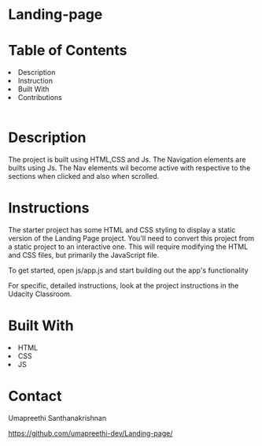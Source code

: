 # Landing-page
# Table of Contents
  <li>Description</li>
	<li>Instruction</li>
	<li>Built With</li>
	<li>Contributions</li><br>

# Description
The project is built using HTML,CSS and Js. The Navigation elements are builts using Js. The Nav elements wil become active with respective to the sections when clicked and also when scrolled.

# Instructions
The starter project has some HTML and CSS styling to display a static version of the Landing Page project. You'll need to convert this project from a static project to an interactive one. This will require modifying the HTML and CSS files, but primarily the JavaScript file.

To get started, open js/app.js and start building out the app's functionality

For specific, detailed instructions, look at the project instructions in the Udacity Classroom.

# Built With
<li>HTML</li>
<li>CSS</li>
<li>JS</li>

# Contact
Umapreethi Santhanakrishnan

https://github.com/umapreethi-dev/Landing-page/

